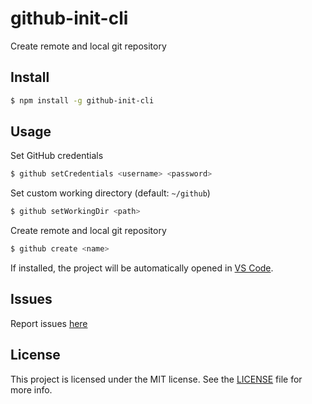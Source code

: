 # github-init-cli

Create remote and local git repository

## Install

```sh
$ npm install -g github-init-cli
```


## Usage

Set GitHub credentials

```sh
$ github setCredentials <username> <password>
```

Set custom working directory (default: `~/github`)

```sh
$ github setWorkingDir <path>
```

Create remote and local git repository

```sh
$ github create <name>
```

If installed, the project will be automatically opened in [VS Code](https://code.visualstudio.com/).

## Issues

Report issues [here](https://github.com/nflaig/github-init-cli/issues)

## License

This project is licensed under the MIT license. See the [LICENSE](LICENSE) file for more info.